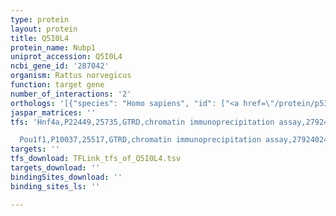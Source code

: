 ```yaml
---
type: protein
layout: protein
title: Q5I0L4
protein_name: Nubp1
uniprot_accession: Q5I0L4
ncbi_gene_id: '287042'
organism: Rattus norvegicus
function: target gene
number_of_interactions: '2'
orthologs: '[{"species": "Homo sapiens", "id": ["<a href=\"/protein/p53384\">P53384</a>"]}, {"species": "Danio rerio", "id": ["<a href=\"/protein/a0a0r4i9d1\">A0A0R4I9D1</a>"]}, {"species": "Mus musculus", "id": ["<a href=\"/protein/q9r060\">Q9R060</a>"]}, {"species": "Caenorhabditis elegans", "id": ["<a href=\"/protein/q93459\">Q93459</a>"]}, {"species": "Drosophila melanogaster", "id": ["<a href=\"/protein/q9vji9\">Q9VJI9</a>"]}, {"species": "Saccharomyces cerevisiae", "id": ["<a href=\"/protein/p40558\">P40558</a>", "<a href=\"/protein/p52920\">P52920</a>"]}]'
jaspar_matrices: ''
tfs: 'Hnf4a,P22449,25735,GTRD,chromatin immunoprecipitation assay,27924024%5Buid%5D,No

  Pou1f1,P10037,25517,GTRD,chromatin immunoprecipitation assay,27924024%5Buid%5D,No'
targets: ''
tfs_download: TFLink_tfs_of_Q5I0L4.tsv
targets_download: ''
bindingSites_download: ''
binding_sites_ls: ''

---
```

